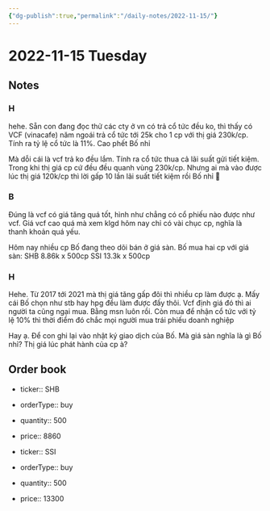 ```yaml
---
{"dg-publish":true,"permalink":"/daily-notes/2022-11-15/"}
---
```


# 2022-11-15 Tuesday

## Notes

### H

hehe. Sẵn con đang đọc thử các cty ở vn có trả cổ tức đều ko, thì thấy có VCF (vinacafe) năm ngoái trả cổ tức tới 25k cho 1 cp với thị giá 230k/cp. Tính ra tỷ lệ cổ tức là 11%. Cao phết Bố nhỉ

Mà dỗi cái là vcf trả ko đều lắm. Tính ra cổ tức thua cả lãi suất gửi tiết kiệm. Trong khi thị giá cp cứ đều đều quanh vùng 230k/cp. Nhưng ai mà vào được lúc thị giá 120k/cp thì lời gấp 10 lần lãi suất tiết kiệm rồi Bố nhỉ 🤣

### B

Đúng là vcf có giá tăng quá tốt, hình như chẳng có cổ phiếu nào được như vcf. Giá vcf cao quá mà xem klgd hôm nay chỉ có vài chục cp, nghĩa là thanh khoản quá yếu.

Hôm nay nhiều cp Bố đang theo dõi bán ở giá sàn.
Bố mua hai cp với giá sàn:
SHB 8.86k x 500cp
SSI 13.3k x 500cp

### H

Hehe. Từ 2017 tới 2021 mà thị giá tăng gấp đôi thì nhiều cp làm được ạ. Mấy cái Bố chọn như stb hay hpg đều làm được đấy thôi. Vcf định giá đó thì ai người ta cũng ngại mua. Bằng msn luôn rồi. Còn mua để nhận cổ tức với tỷ lệ 10% thì thời điểm đó chắc mọi người mua trái phiếu doanh nghiệp

Hay ạ. Để con ghi lại vào nhật ký giao dịch của Bố.
Mà giá sàn nghĩa là gì Bố nhỉ? Thị giá lúc phát hành của cp à?

## Order book

- ticker:: SHB
- orderType:: buy
- quantity:: 500
- price:: 8860

- ticker:: SSI
- orderType:: buy
- quantity:: 500
- price:: 13300